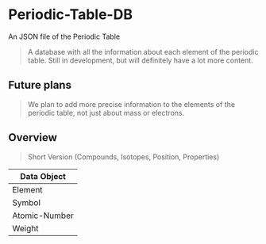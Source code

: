 # Periodic-Table-DB
An JSON file of the Periodic Table

> A database with all the information about each element of the periodic table.
> Still in development, but will definitely have a lot more content.

## Future plans
> We plan to add more precise information to the elements of the periodic table, not just about mass or electrons.

## Overview
> Short Version (Compounds, Isotopes, Position, Properties)

|     **Data Object**    |
|------------------------|
| Element                |
| Symbol                 |
| Atomic-Number          |
| Weight                 |
